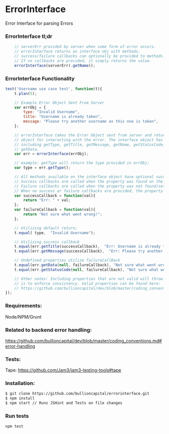 # ErrorInterface
Error Interface for parsing Errors

### ErrorInterface tl;dr
```js
	// serverErr provided by server when some form of error occurs.
	// errorInterface returns an interface obj with methods.
	// success/failure callbacks can optionally be provided to methods.
	// If no callbacks are provided, it simply returns the value.
	errorInterface(serverErr).getName();
```

### ErrorInterface Functionality
```js
test('Username use case test', function(t){
	t.plan(5);

	// Example Error Object Sent From Server
	var errObj = {
		type: "Invalid Username",
		title: "Username is already taken",
		message: "Please try another username as this one is taken",
	};

	// errorInterface takes the Error Object sent from server and returns an interface
	// object for interacting with the error. The interface object has a number of methods,
	// including getType, getTitle, getMessage, getName, getStatusCode, getValidationCode and
	// getData.
	var err = errorInterface(errObj);

	// example: getType will return the type provided in errObj;
	var type = err.getType();

	// All methods available on the interface object have optional success/failure callbacks. 
	// Success callbacks are called when the property was found on the error object.
	// Failure callbacks are called when the property was not found/set. 
	// When no success or failure callbacks are provided, the property val will simply be returned.
	var successCallback = function(val){
		return "Err: " + val;
	};
	var failureCallback = function(val){
		return "Not sure what went wrong!";
	};

	// Utilizing default return;
	t.equal( type,  "Invalid Username");

	// Utilizing success callback
	t.equal(err.getTitle(successCallback),  "Err: Username is already taken");
	t.equal(err.getMessage(successCallback),  "Err: Please try another username as this one is taken");

	// Undefined properties utilize failureCallBack
	t.equal(err.getData(null, failureCallback), "Not sure what went wrong!");
	t.equal(err.getStatusCode(null, failureCallback), "Not sure what went wrong!");

	// Other notes: Including properties that are not valid will throw an exception - this 
	// is to enforce consistency. Valid properties can be found here:
	// https://github.com/bullioncapital/dev/blob/master/coding_conventions.md#error-handling
});
```

### Requirements:
Node/NPM/Grunt

### Related to backend error handling:
https://github.com/bullioncapital/dev/blob/master/coding_conventions.md#error-handling

### Tests:
Tape: https://github.com/Jam3/jam3-testing-tools#tape

### Installation:
```sh
$ git clone https://github.com/bullioncapital/errorinterface.git
$ npm install
$ npm start // Runs JSHint and Tests on file changes
``` 

### Run tests
```
npm test
```
